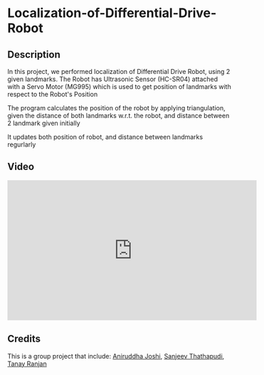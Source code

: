 # Localization-of-Differential-Drive-Robot

## Description

In this project, we performed localization of Differential Drive Robot, using 2 given landmarks.
The Robot has Ultrasonic Sensor (HC-SR04) attached with a Servo Motor (MG995) which is used to get position of landmarks with respect to the Robot's Position

The program calculates the position of the robot by applying triangulation, given the distance of both landmarks w.r.t. the robot, and distance between 2 landmark given initially

It updates both position of robot, and distance between landmarks regurlarly

## Video

<iframe width="560" height="315" src="https://www.youtube.com/embed/vmPwzz_j94U?si=VVWsvafrn0TbLwYZ" title="YouTube video player" frameborder="0" allow="accelerometer; autoplay; clipboard-write; encrypted-media; gyroscope; picture-in-picture; web-share" allowfullscreen></iframe>

## Credits

This is a group project that include: [Aniruddha Joshi](https://github.com/Aniruddha-Joshi1), [Sanjeev Thathapudi](https://github.com/webisgood), [Tanay Ranjan](https://github.com/tanayranjan)